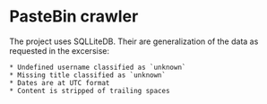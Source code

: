 # PasteBin crawler

The project uses SQLLiteDB. Their are generalization of the data as requested in the excersise:

    * Undefined username classified as `unknown`
    * Missing title classified as `unknown`
    * Dates are at UTC format
    * Content is stripped of trailing spaces
